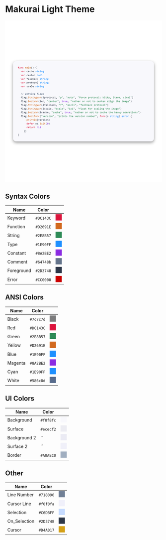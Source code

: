 # Makurai Light Theme

<div align=center>

![Theme Preview](../../dogs/light/thumbnail.png)
</div>

## Syntax Colors
| Name      | Color          | |
|-----------|----------------|-|
| Keyword   | `#DC143C` | ![keyword](../../dogs/light/keyword.png) |
| Function  | `#D2691E` | ![function](../../dogs/light/function.png) |
| String    | `#2E8B57` | ![string](../../dogs/light/string.png) |
| Type      | `#1E90FF` | ![type](../../dogs/light/type.png) |
| Constant  | `#8A2BE2` | ![constant](../../dogs/light/constant.png) |
| Comment   | `#64748b` | ![comment](../../dogs/light/comment.png) |
| Foreground| `#2D3748` | ![foreground](../../dogs/light/foreground.png) |
| Error     | `#CC0000` | ![error](../../dogs/light/error.png) |

## ANSI Colors
| Name    | Color                              |                                                       |
| ------- | ---------------------------------- | ----------------------------------------------------- |
| Black   | `#7c7c7d`   | ![black](../../dogs/light/black.png)     |
| Red     | `#DC143C`     | ![red](../../dogs/light/red.png)         |
| Green   | `#2E8B57`   | ![green](../../dogs/light/green.png)     |
| Yellow  | `#D2691E`  | ![yellow](../../dogs/light/yellow.png)   |
| Blue    | `#1E90FF`    | ![blue](../../dogs/light/blue.png)       |
| Magenta | `#8A2BE2` | ![magenta](../../dogs/light/magenta.png) |
| Cyan    | `#1E90FF`    | ![cyan](../../dogs/light/cyan.png)       |
| White   | `#586c8d`   | ![white](../../dogs/light/white.png)     |

## UI Colors
| Name          | Color           | |
|---------------|-----------------|-|
| Background    | `#f8f8fc` | ![bg](../../dogs/light/bg.png) |
| Surface       | `#ececf2` | ![surface](../../dogs/light/surface.png) |
| Background 2  | `` | ![bg_alt](../../dogs/light/bg_alt.png) |
| Surface 2     | `` | ![surface_alt](../../dogs/light/surface_alt.png) |
| Border        | `#A0AEC0` | ![border](../../dogs/light/border.png) |

## Other
| Name         | Color           | |
|--------------|-----------------|-|
| Line Number  | `#718096` | ![line_nr](../../dogs/light/line_nr.png) |
| Cursor Line  | `#f0f0fa` | ![cursor_line](../../dogs/light/cursor_line.png) |
| Selection    | `#C6DBFF` | ![selection](../../dogs/light/selection.png) |
| On_Selection | `#2D3748` | ![on_selection](../../dogs/light/on_selection.png) |
| Cursor       | `#D4A017` | ![cursor](../../dogs/light/cursor.png) |